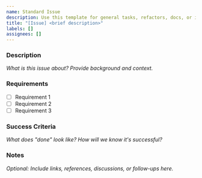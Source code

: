 ```yaml
---
name: Standard Issue
description: Use this template for general tasks, refactors, docs, or internal work.
title: "[Issue] <brief description>"
labels: []
assignees: []
---
```


### Description

_What is this issue about? Provide background and context._

### Requirements

- [ ] Requirement 1
- [ ] Requirement 2
- [ ] Requirement 3

### Success Criteria

_What does "done" look like? How will we know it's successful?_

### Notes

_Optional: Include links, references, discussions, or follow-ups here._
